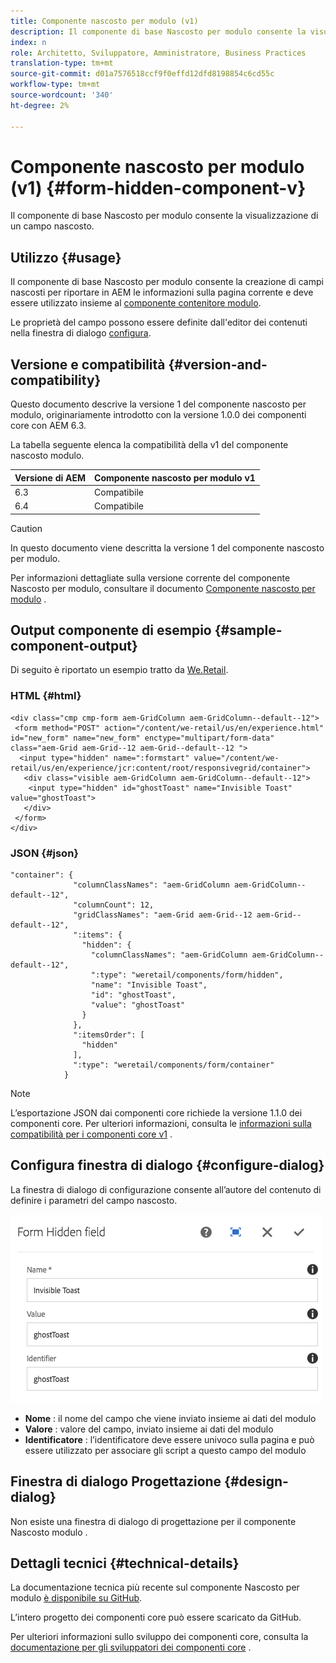 ```yaml
---
title: Componente nascosto per modulo (v1)
description: Il componente di base Nascosto per modulo consente la visualizzazione di un campo nascosto.
index: n
role: Architetto, Sviluppatore, Amministratore, Business Practices
translation-type: tm+mt
source-git-commit: d01a7576518ccf9f0effd12dfd8198854c6cd55c
workflow-type: tm+mt
source-wordcount: '340'
ht-degree: 2%

---
```



# Componente nascosto per modulo (v1) {#form-hidden-component-v}

Il componente di base Nascosto per modulo consente la visualizzazione di un campo nascosto.

## Utilizzo {#usage}

Il componente di base Nascosto per modulo consente la creazione di campi nascosti per riportare in AEM le informazioni sulla pagina corrente e deve essere utilizzato insieme al [componente contenitore modulo](form-container-v1.md).

Le proprietà del campo possono essere definite dall&#39;editor dei contenuti nella finestra di dialogo [configura](#configure-dialog).

## Versione e compatibilità {#version-and-compatibility}

Questo documento descrive la versione 1 del componente nascosto per modulo, originariamente introdotto con la versione 1.0.0 dei componenti core con AEM 6.3.

La tabella seguente elenca la compatibilità della v1 del componente nascosto modulo.

| Versione di AEM | Componente nascosto per modulo v1 |
|--- |--- |
| 6.3 | Compatibile |
| 6.4 | Compatibile |

>[!CAUTION]
>
>In questo documento viene descritta la versione 1 del componente nascosto per modulo.
>
>Per informazioni dettagliate sulla versione corrente del componente Nascosto per modulo, consultare il documento [Componente nascosto per modulo](/help/components/forms/form-hidden.md) .

## Output componente di esempio {#sample-component-output}

Di seguito è riportato un esempio tratto da [We.Retail](https://helpx.adobe.com/experience-manager/6-4/sites/developing/using/we-retail.html).

### HTML {#html}

```
<div class="cmp cmp-form aem-GridColumn aem-GridColumn--default--12">
 <form method="POST" action="/content/we-retail/us/en/experience.html" id="new_form" name="new_form" enctype="multipart/form-data" class="aem-Grid aem-Grid--12 aem-Grid--default--12 ">
  <input type="hidden" name=":formstart" value="/content/we-retail/us/en/experience/jcr:content/root/responsivegrid/container">
   <div class="visible aem-GridColumn aem-GridColumn--default--12">
    <input type="hidden" id="ghostToast" name="Invisible Toast" value="ghostToast">
   </div>
 </form>
</div>
```

### JSON {#json}

```
"container": {
              "columnClassNames": "aem-GridColumn aem-GridColumn--default--12",
              "columnCount": 12,
              "gridClassNames": "aem-Grid aem-Grid--12 aem-Grid--default--12",
              ":items": {
                "hidden": {
                  "columnClassNames": "aem-GridColumn aem-GridColumn--default--12",
                  ":type": "weretail/components/form/hidden",
                  "name": "Invisible Toast",
                  "id": "ghostToast",
                  "value": "ghostToast"
                }
              },
              ":itemsOrder": [
                "hidden"
              ],
              ":type": "weretail/components/form/container"
            }
```

>[!NOTE]
>
>L’esportazione JSON dai componenti core richiede la versione 1.1.0 dei componenti core. Per ulteriori informazioni, consulta le [informazioni sulla compatibilità per i componenti core v1](/help/versions.md#release-history-and-compatibility) .

## Configura finestra di dialogo {#configure-dialog}

La finestra di dialogo di configurazione consente all’autore del contenuto di definire i parametri del campo nascosto.

![](/help/assets/chlimage_1-26.png)

* **Nome** : il nome del campo che viene inviato insieme ai dati del modulo
* **Valore** : valore del campo, inviato insieme ai dati del modulo
* **Identificatore** : l’identificatore deve essere univoco sulla pagina e può essere utilizzato per associare gli script a questo campo del modulo

## Finestra di dialogo Progettazione {#design-dialog}

Non esiste una finestra di dialogo di progettazione per il componente Nascosto modulo .

## Dettagli tecnici {#technical-details}

La documentazione tecnica più recente sul componente Nascosto per modulo [è disponibile su GitHub](https://github.com/adobe/aem-core-wcm-components/tree/master/content/src/content/jcr_root/apps/core/wcm/components/form/hidden/v1/hidden).

L’intero progetto dei componenti core può essere scaricato da GitHub.

Per ulteriori informazioni sullo sviluppo dei componenti core, consulta la [documentazione per gli sviluppatori dei componenti core](/help/developing/overview.md) .
